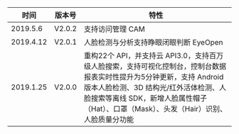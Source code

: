 
| 时间 | 版本号 | 特性 |
|---------|---------|---------|
| 2019.5.6 | V2.0.2 | 支持访问管理 CAM |
| 2019.4.12 | V2.0.1 | 人脸检测与分析支持睁眼闭眼判断 EyeOpen |
| 2019.1.25 | V2.0.0 | 重构22个 API，并支持云 API3.0，支持百万级人脸搜索，支持可视化控制台，控制台数据报表实时性提升为5分钟更新，支持 Android 版本人脸检测、3D 结构光/红外活体检测、人脸搜索等离线 SDK，新增人脸属性帽子（Hat）、口罩（Mask）、头发（Hair）识别、人脸质量分功能  |
